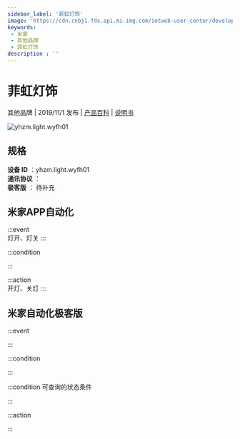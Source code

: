 ```yaml
---
sidebar_label: '菲虹灯饰'
image: 'https://cdn.cnbj1.fds.api.mi-img.com/iotweb-user-center/developer_1679047654629eIZfeqcy.png?GalaxyAccessKeyId=AKVGLQWBOVIRQ3XLEW&Expires=9223372036854775807&Signature=/wGmZ9bWkdjqRRQWLq5B97AhB1U='
keywords: 
 - 米家
 - 其他品牌
 - 菲虹灯饰
description : ''
---
```

# 菲虹灯饰

其他品牌 | 2019/11/1 发布 | [产品百科](https://home.mi.com/webapp/content/baike/product/index.html?model=yhzm.light.wyfh01/) | [说明书](https://home.mi.com/views/introduction.html?model=yhzm.light.wyfh01&region=cn)

![yhzm.light.wyfh01](https://cdn.cnbj1.fds.api.mi-img.com/iotweb-user-center/developer_1679047654629eIZfeqcy.png?GalaxyAccessKeyId=AKVGLQWBOVIRQ3XLEW&Expires=9223372036854775807&Signature=/wGmZ9bWkdjqRRQWLq5B97AhB1U=)

## 规格  
> 
**设备 ID** ：yhzm.light.wyfh01  
**通讯协议** ：  
**极客版**  ： 待补充 


## 米家APP自动化  

:::event  
灯开、灯关
:::

:::condition  

:::

:::action   
开灯、关灯
:::

## 米家自动化极客版  

:::event  

:::

:::condition  

:::

:::condition 可查询的状态条件  

:::

:::action  

:::

        
